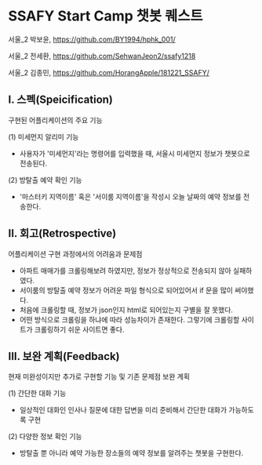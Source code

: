 # SSAFY Start Camp  챗봇 퀘스트

서울_2 박보윤, https://github.com/BY1994/hphk_001/

서울_2 전세환, https://github.com/SehwanJeon2/ssafy1218

서울_2 김종민, https://github.com/HorangApple/181221_SSAFY/



## I. 스펙(Speicification)

구현된 어플리케이션의 주요 기능

(1) 미세먼지 알리미 기능

- 사용자가 '미세먼지'라는 명령어를 입력했을 때, 서울시 미세먼지 정보가 챗봇으로 전송된다.

(2) 방탈출 예약 확인 기능

- '마스터키 지역이름' 혹은 '서이룸 지역이름'을 작성시 오늘 날짜의 예약 정보를 전송한다.



## II. 회고(Retrospective)

어플리케이션 구현 과정에서의 어려움과 문제점

- 아파트 매매가를 크롤링해보려 하였지만, 정보가 정상적으로 전송되지 않아 실패하였다.
- 서이룸의 방탈출 예약 정보가 어려운 파일 형식으로 되어있어서 if 문을 많이 써야했다.
- 처음에 크롤링할 때, 정보가 json인지 html로 되어있는지 구별을 잘 못했다.
- 어떤 방식으로 크롤링을 하냐에 따라 성능차이가 존재한다. 그렇기에 크롤링할 사이트가 크롤링하기 쉬운 사이트면 좋다.



## III. 보완 계획(Feedback)

현재 미완성이지만 추가로 구현할 기능 및 기존 문제점 보완 계획

(1) 간단한 대화 기능

- 일상적인 대화인 인사나 질문에 대한 답변을 미리 준비해서 간단한 대화가 가능하도록 구현

(2) 다양한 정보 확인 기능

- 방탈출 뿐 아니라 예약 가능한 장소들의 예약 정보를 알려주는 챗봇을 구현한다.
